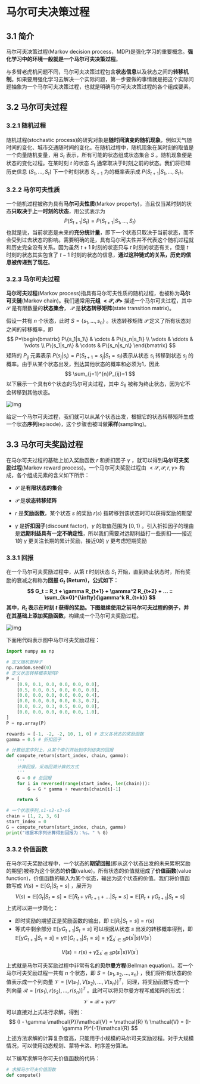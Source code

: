 # 马尔可夫决策过程

## 3.1 简介

马尔可夫决策过程(Markov decision process，MDP)是强化学习的重要概念。**强化学习中的环境一般就是一个马尔可夫决策过程**。

与多臂老虎机问题不同，马尔可夫决策过程包含**状态信息**以及状态之间的**转移机制**。如果要用强化学习去解决一个实际问题，第一步要做的事情就是把这个实际问题抽象为一个马尔可夫决策过程，也就是明确马尔可夫决策过程的各个组成要素。

## 3.2 马尔可夫过程

### 3.2.1 随机过程

随机过程(stochastic process)的研究对象是**随时间演变的随机现象**，例如天气随时间的变化、城市交通随时间的变化。在随机过程中，随机现象在某时刻的取值是一个向量随机变量，用 $S_t$ 表示，所有可能的状态组成状态集合 $S$ 。随机现象便是状态的变化过程。在某时刻 $t$ 的状态 $S_t$ 通常取决于时刻之前的状态。我们将已知历史信息 $(S_1,..., S_t)$ 下一个时刻状态 $S_{t+1}$ 为的概率表示成 $P(S_{t+1}|S_1, ..., S_t)$。

### 3.2.2 马尔可夫性质

一个随机过程被称为具有**马尔可夫性质**(Markov property)，当且仅当某时刻的状态**只取决于上一时刻的状态**，用公式表示为
$$
P(S_{t+1}|S_t) = P(S_{t+1}|S_1, ..., S_t)
$$
也就是说，当前状态是未来的**充分统计量**，即下一个状态只取决于当前状态，而不会受到过去状态的影响。需要明确的是，具有马尔可夫性并不代表这个随机过程就和历史完全没有关系。因为虽然 $t+1$ 时刻的状态只与 $t$ 时刻的状态有关，但是 $t$ 时刻的状态其实包含了 $t-1$ 时刻的状态的信息，**通过这种链式的关系，历史的信息被传递到了现在**。

### 3.2.3 马尔可夫过程

**马尔可夫过程**(Markov process)指具有马尔可夫性质的随机过程，也被称为**马尔可夫链**(Markov chain)。我们通常用**元组 $<\mathcal{S}, \mathcal{P}>$** 描述一个马尔可夫过程，其中 $\mathcal{S}$ 是有限数量的**状态集合**， $\mathcal{P}$ 是**状态转移矩阵**(state transition matrix)。

假设一共有 $n$ 个状态，此时 $S=\{s_1, ..., s_n\}$ 。状态转移矩阵 $\mathcal{P}$ 定义了所有状态对之间的转移概率，即
$$
P=\begin{bmatrix}
P\{s_1|s_1\} & \cdots & P\{s_n|s_1\} \\
\vdots & \ddots & \vdots \\
P\{s_1|s_n\} & \cdots & P\{s_n|s_n\}
\end{bmatrix}
$$
矩阵的 $P_{ij}$ 元素表示 $P(s_j|s_i)=P(S_{t+1}=s_j|S_t=s_i)$表示从状态 $s_i$ 转移到状态 $s_j$ 的概率。由于从某个状态出发，到达其他状态的概率和必须为1，因此
$$
\sum_{j=1}^{n}P_{ij}=1
$$
以下展示一个具有6个状态的马尔可夫过程，其中 $S_6$ 被称为终止状态，因为它不会转移到其他状态。

![img](https://hrl.boyuai.com/static/markov-process.487c21a3.png)

给定一个马尔可夫过程，我们就可以从某个状态出发，根据它的状态转移矩阵生成一个状态**序列**(episode)，这个步骤也被叫做**采样**(sampling)。

## 3.3 马尔可夫奖励过程

在马尔可夫过程的基础上加入奖励函数 $r$ 和折扣因子 $\gamma$ ，就可以得到**马尔可夫奖励过程**(Markov reward process)。一个马尔可夫奖励过程由 $<\mathcal{S}, \mathcal{P}, r, \gamma>$ 构成，各个组成元素的含义如下所示：

- $\mathcal{S}$ 是**有限状态的集合**
- $\mathcal{P}$ 是**状态转移矩阵**
-  $r$ 是**奖励函数**，某个状态 $s$ 的奖励 $r(s)$ 指转移到该状态时可以获得奖励的期望

- $\gamma$ 是**折扣因子**(discount factor)，$\gamma$ 的取值范围为 $[0,1)$ 。引入折扣因子的理由是**远期利益具有一定不确定性**，所以我们需要对远期利益打一些折扣——接近1的 $\gamma$ 更关注长期的累计奖励，接近0的 $\gamma$ 更考虑短期奖励

### 3.3.1 回报

在一个马尔可夫奖励过程中，从第 $t$ 时刻状态 $S_t$ 开始，直到终止状态时，所有奖励的衰减之和称为**回报 $G_t$ **(Return)，公式如下：
$$
G_t = R_t + \gamma R_{t+1} + \gamma^2 R_{t+2} + ... = \sum_{k=0}^{\infty}{\gamma^k R_{t+k}}
$$
其中，$R_t$ 表示在时刻 $t$ 获得的奖励。下图继续使用之前马尔可夫过程的例子，并在其基础上添加**奖励函数**，构建成一个马尔可夫奖励过程。

![img](https://hrl.boyuai.com/static/mrp.c1e62649.png)

下面用代码表示图中马尔可夫奖励过程：

```python
import numpy as np

# 定义随机数种子
np.random.seed(0)
# 定义状态转移概率矩阵P
P = [
    [0.9, 0.1, 0.0, 0.0, 0.0, 0.0],
    [0.5, 0.0, 0.5, 0.0, 0.0, 0.0],
    [0.0, 0.0, 0.0, 0.6, 0.0, 0.4],
    [0.0, 0.0, 0.0, 0.0, 0.3, 0.7],
    [0.0, 0.2, 0.3, 0.5, 0.0, 0.0],
    [0.0, 0.0, 0.0, 0.0, 0.0, 1.0],
]
P = np.array(P)

rewards = [-1, -2, -2, 10, 1, 0] # 定义各状态的奖励函数
gamma = 0.5 # 折扣因子

# 计算给定序列上，从某个索引开始到序列结束的回报
def compute_return(start_index, chain, gamma):
    '''
    计算回报，采用回溯计算的方式
    '''
    G = 0 # 总回报
    for i in reversed(range(start_index, len(chain))):
        G = G * gamma + rewards[chain[i]-1]

    return G

# 一个状态序列,s1-s2-s3-s6
chain = [1, 2, 3, 6]
start_index = 0
G = compute_return(start_index, chain, gamma)
print("根据本序列计算得到回报为：%s。" % G)
```

### 3.3.2 价值函数

在马尔可夫奖励过程中，一个状态的**期望回报**(即从这个状态出发的未来累积奖励的期望)被称为这个状态的**价值**(value)。所有状态的价值就组成了**价值函数**(value function)，价值函数的输入为某个状态，输出为这个状态的价值。我们将价值函数写成 $V(s) = \mathbb{E}[G_t|S_t=s]$ ，展开为
$$
V(s) = \mathbb{E}[G_t|S_t=s] = \mathbb{E}[R_t + \gamma R_{t+1} + ... | S_t=s] = \mathbb{E}[R_t + \gamma G_{t+1}| S_t=s]
$$
上式可以进一步简化：

- 即时奖励的期望正是奖励函数的输出，即 $\mathbb{E} [R_t|S_t=s] = r(s)$
- 等式中剩余部分 $\mathbb{E}[\gamma G_{t+1}| S_t=s]$ 可以根据从状态 $s$ 出发的转移概率得到，即 $\mathbb{E}[\gamma G_{t+1}| S_t=s]=\gamma \mathbb{E}[G_{t+1}| S_t=s]=\gamma \sum_{s^{'}\in S}{p(s^{'}|s)V(s^{'})}$ 

$$
V(s) = r(s) + \gamma \sum_{s^{'}\in S}{p(s^{'}|s)V(s^{'})}
$$

上式就是马尔可夫奖励过程中非常有名的**贝尔曼方程**(Bellman equation)。若一个马尔可夫奖励过程一共有 $n$ 个状态，即 $S=\{s_1, s_2, ..., s_n\}$ ，我们将所有状态的价值表示成一个列向量 $\mathcal{V} = [V(s_1), V(s_2), ..., V(s_n)]^T$，同理，将奖励函数写成一个列向量 $\mathcal{R} = [r(s_1), r(s_2), ..., r(s_n)]^T$ 。此时可以将贝尔曼方程写成矩阵的形式：
$$
\mathcal{V} = \mathcal{R} + \gamma \mathcal{P} \mathcal{V}
$$
可以直接对上式进行求解，得到：
$$
(I - \gamma \mathcal{P})\mathcal{V} = \mathcal{R} \\
\mathcal{V} = (I-\gamma P)^{-1}\mathcal{R}
$$
上述方法求解的计算复杂度高，只能用于小规模的马尔可夫奖励过程。对于大规模情况，可以使用动态规划、蒙特卡洛、时序差分算法。

以下编写求解马尔可夫价值函数的代码：

```python
# 求解马尔可夫价值函数
def compute()
```


